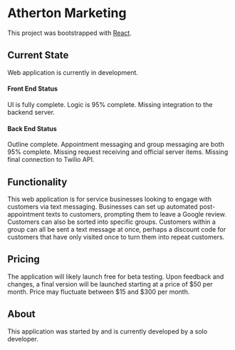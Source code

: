 # Atherton Marketing

This project was bootstrapped with [React](https://github.com/facebook/create-react-app).

## Current State

Web application is currently in development.
#### Front End Status ####
UI is fully complete. Logic is 95% complete. Missing integration to the backend server.

#### Back End Status ####
Outline complete. Appointment messaging and group messaging are both 95% complete. Missing request receiving and official server items. Missing final connection to Twilio API.

## Functionality

This web application is for service businesses looking to engage with customers via text messaging. Businesses can set up automated post-appointment texts to customers, prompting them to leave a Google review. Customers can also be sorted into specific groups. Customers within a group can all be sent a text message at once, perhaps a discount code for customers that have only visited once to turn them into repeat customers.

## Pricing

The application will likely launch free for beta testing. Upon feedback and changes, a final version will be launched starting at a price of $50 per month. Price may fluctuate between $15 and $300 per month.

## About

This application was started by and is currently developed by a solo developer.

